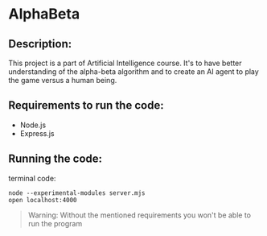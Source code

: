 # AlphaBeta

## Description:
This project is a part of Artificial Intelligence course. It's to have better understanding of the alpha-beta algorithm and to create an AI agent to play the game versus a human being.

## Requirements to run the code:
- Node.js
- Express.js

## Running the code:
terminal code:

```
node --experimental-modules server.mjs
open localhost:4000
```

> Warning: Without the mentioned requirements you won't be able to run the program
